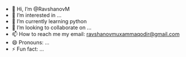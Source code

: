 - 👋 Hi, I’m @RavshanovM
- 👀 I’m interested in ...
- 🌱 I’m currently learning python 
- 💞️ I’m looking to collaborate on ...
- 📫 How to reach me
my email: ravshanovmuxammaqodir@gmail.com 
- 😄 Pronouns: ...
- ⚡ Fun fact: ...

<!---
RavshanovM/RavshanovM is a ✨ special ✨ repository because its `README.md` (this file) appears on your GitHub profile.
You can click the Preview link to take a look at your changes.
--->
